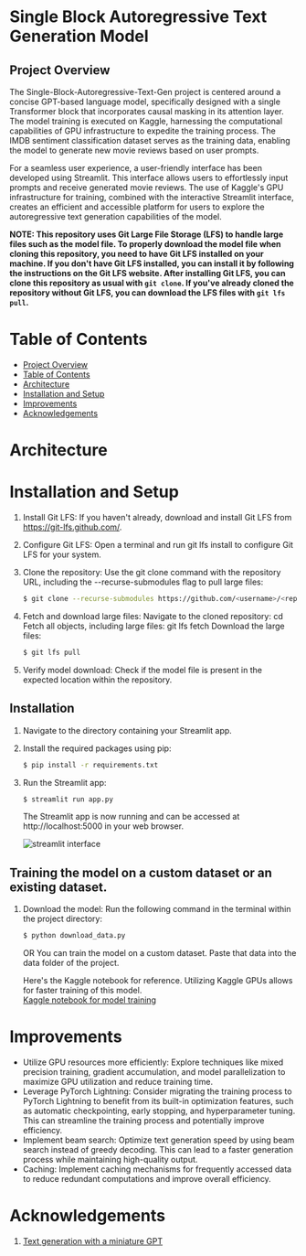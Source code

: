 # Single Block Autoregressive Text Generation Model
## Project Overview

The Single-Block-Autoregressive-Text-Gen project is centered around a concise GPT-based language model, specifically designed with a single Transformer block that incorporates causal masking in its attention layer. The model training is executed on Kaggle, harnessing the computational capabilities of GPU infrastructure to expedite the training process. The IMDB sentiment classification dataset serves as the training data, enabling the model to generate new movie reviews based on user prompts.

For a seamless user experience, a user-friendly interface has been developed using Streamlit. This interface allows users to effortlessly input prompts and receive generated movie reviews. The use of Kaggle's GPU infrastructure for training, combined with the interactive Streamlit interface, creates an efficient and accessible platform for users to explore the autoregressive text generation capabilities of the model.

**NOTE: This repository uses Git Large File Storage (LFS) to handle large files such as the model file. To properly download the model file when cloning this repository, you need to have Git LFS installed on your machine.
If you don't have Git LFS installed, you can install it by following the instructions on the Git LFS website. After installing Git LFS, you can clone this repository as usual with `git clone`.
If you've already cloned the repository without Git LFS, you can download the LFS files with `git lfs pull`.**

# Table of Contents
- [Project Overview](#project-overview)
- [Table of Contents](#table-of-contents)
- [Architecture](#architecture)
- [Installation and Setup](#installation-and-setup)
- [Improvements](#improvements)
- [Acknowledgements](#acknowledgements)

# Architecture

# Installation and Setup
1.  Install Git LFS:
    If you haven't already, download and install Git LFS from https://git-lfs.github.com/.
2. Configure Git LFS:
    Open a terminal and run git lfs install to configure Git LFS for your system.
3. Clone the repository:
    Use the git clone command with the repository URL, including the --recurse-submodules flag to pull large files:

    ```bash
    $ git clone --recurse-submodules https://github.com/<username>/<repo-name>.git
    ```
4. Fetch and download large files:
    Navigate to the cloned repository: cd <repo-name>
    Fetch all objects, including large files: git lfs fetch
    Download the large files:
   
    ```bash
    $ git lfs pull
    ```
6. Verify model download:
    Check if the model file is present in the expected location within the repository.
## Installation
1. Navigate to the directory containing your Streamlit app.
2. Install the required packages using pip:

    ```bash
    $ pip install -r requirements.txt
    ```
3. Run the Streamlit app:

    ```bash
    $ streamlit run app.py
    ```

    The Streamlit app is now running and can be accessed at http://localhost:5000 in your web browser.

    ![streamlit interface](https://github.com/ajinkyavbhandare/Single-Block-Autoregressive-Text-Gen/blob/main/images/app.png)

## Training the model on a custom dataset or an existing dataset.

1. Download the model:
    Run the following command in the terminal within the project directory:

    ```bash
   $ python download_data.py
   ```
    OR You can train the model on a custom dataset. Paste that data into the data folder of the project.
 
 
     Here's the Kaggle notebook for reference. Utilizing Kaggle GPUs allows for faster training of this model.  
     [Kaggle notebook for model training](https://www.kaggle.com/code/ajinkyabhandare2002/single-block-autoregressive-text-gen)  
    
# Improvements
- Utilize GPU resources more efficiently: Explore techniques like mixed precision training, gradient accumulation, and model parallelization to maximize GPU utilization and reduce training time.
- Leverage PyTorch Lightning: Consider migrating the training process to PyTorch Lightning to benefit from its built-in optimization features, such as automatic checkpointing, early stopping, and hyperparameter tuning. This can streamline the training process and potentially improve efficiency.
- Implement beam search: Optimize text generation speed by using beam search instead of greedy decoding. This can lead to a faster generation process while maintaining high-quality output.
- Caching: Implement caching mechanisms for frequently accessed data to reduce redundant computations and improve overall efficiency.

# Acknowledgements
1. [Text generation with a miniature GPT](https://keras.io/examples/generative/text_generation_with_miniature_gpt/)
